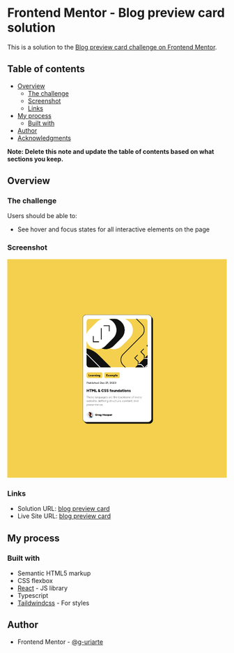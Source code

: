 # Frontend Mentor - Blog preview card solution

This is a solution to the [Blog preview card challenge on Frontend Mentor](https://www.frontendmentor.io/challenges/blog-preview-card-ckPaj01IcS).

## Table of contents

- [Overview](#overview)
  - [The challenge](#the-challenge)
  - [Screenshot](#screenshot)
  - [Links](#links)
- [My process](#my-process)
  - [Built with](#built-with)
- [Author](#author)
- [Acknowledgments](#acknowledgments)

**Note: Delete this note and update the table of contents based on what sections you keep.**

## Overview

### The challenge

Users should be able to:

- See hover and focus states for all interactive elements on the page

### Screenshot

![Blog preview card (layout: desktop)](./screenshots/desktop.png)

### Links

- Solution URL: [blog preview card](https://g-uriarte.github.io/fm-blog-preview-card/)
- Live Site URL: [blog preview card](https://g-uriarte.github.io/fm-blog-preview-card/)

## My process

### Built with

- Semantic HTML5 markup
- CSS flexbox
- [React](https://reactjs.org/) - JS library
- Typescript
- [Taildwindcss](https://tailwindcss.com/) - For styles

## Author

- Frontend Mentor - [@g-uriarte](https://www.frontendmentor.io/profile/g-uriarte)